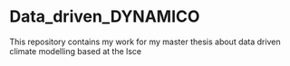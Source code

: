 # Data_driven_DYNAMICO
This repository contains my work for my master thesis about data driven climate modelling based at the lsce
